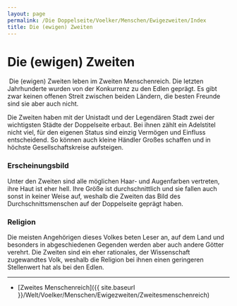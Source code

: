 ```yaml
---
layout: page
permalink: /Die Doppelseite/Voelker/Menschen/Ewigezweiten/Index
title: Die (ewigen) Zweiten
---
```


# Die (ewigen) Zweiten

<img alt="" src="{{ site.baseurl }}/assets/pics/weltenbuch/gallery/rassen/nrm/menschen-zweiter.jpg" />
Die (ewigen) Zweiten leben im Zweiten Menschenreich. Die letzten Jahrhunderte wurden von der Konkurrenz zu den Edlen geprägt. Es gibt zwar keinen offenen Streit zwischen beiden Ländern, die besten Freunde sind sie aber auch nicht.

Die Zweiten haben mit der Unistadt und der Legendären Stadt zwei der wichtigsten Städte der Doppelseite erbaut. Bei ihnen zählt ein Adelstitel nicht viel, für den eigenen Status sind einzig Vermögen und Einfluss entscheidend. So können auch kleine Händler Großes schaffen und in höchste Gesellschaftskreise aufsteigen.

### Erscheinungsbild

Unter den Zweiten sind alle möglichen Haar- und Augenfarben vertreten, ihre Haut ist eher hell. Ihre Größe ist durchschnittlich und sie fallen auch sonst in keiner Weise auf, weshalb die Zweiten das Bild des Durchschnittsmenschen auf der Doppelseite geprägt haben.

### Religion

Die meisten Angehörigen dieses Volkes beten Leser an, auf dem Land und besonders in abgeschiedenen Gegenden werden aber auch andere Götter verehrt. Die Zweiten sind ein eher rationales, der Wissenschaft zugewandtes Volk, weshalb die Religion bei ihnen einen geringeren Stellenwert hat als bei den Edlen.


***
- [Zweites Menschenreich]({{ site.baseurl }}/Welt/Voelker/Menschen/Ewigezweiten/Zweitesmenschenreich)

